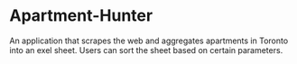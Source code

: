# Apartment-Hunter
An application that scrapes the web and aggregates apartments in Toronto into an exel sheet. Users can sort the sheet based on certain parameters.
